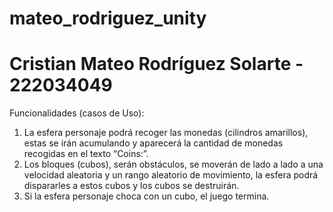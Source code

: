 # mateo_rodriguez_unity
# Cristian Mateo Rodríguez Solarte - 222034049

Funcionalidades (casos de Uso):
1.	La esfera personaje podrá recoger las monedas (cilindros amarillos), estas se irán acumulando y aparecerá la cantidad de monedas recogidas en el texto “Coins:”.
2.	Los bloques (cubos), serán obstáculos, se moverán de lado a lado a una velocidad aleatoria y un rango aleatorio de movimiento, la esfera podrá dispararles a estos cubos y los cubos se destruirán. 
3.	Si la esfera personaje choca con un cubo, el juego termina. 
